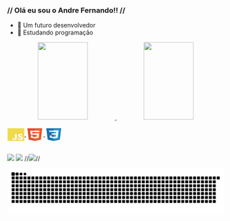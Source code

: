 ### // Olá eu sou o Andre Fernando!! //

- 🔭 Um futuro desenvolvedor
- 🌱 Estudando programação

<div align="center">
  <a href="https://github.com/oandrefernando1">
  <img height="180em" width="48%" src="https://github-readme-stats.vercel.app/api?username=oandrefernando1&show_icons=true&theme=dark&include_all_commits=true&count_private=true"/>
  <img height="180em" width="48%" src="https://github-readme-stats.vercel.app/api/top-langs/?username=oandrefernando1&layout=compact&langs_count=7&theme=dark"/>
</div>
  
 <div style="display: inline_block"><br>
  <img align="center" alt="Rafa-Js" height="30" width="40" src="https://raw.githubusercontent.com/devicons/devicon/master/icons/javascript/javascript-plain.svg">
  <img align="center" alt="Rafa-HTML" height="30" width="40" src="https://raw.githubusercontent.com/devicons/devicon/master/icons/html5/html5-original.svg">
  <img align="center" alt="Rafa-CSS" height="30" width="40" src="https://raw.githubusercontent.com/devicons/devicon/master/icons/css3/css3-original.svg">
</div>
  
  ##
  
 <div> 
  <a href="https://www.instagram.com/oandrezito" target="_blank"><img src="https://img.shields.io/badge/-Instagram-%23E4405F?style=for-the-badge&logo=instagram&logoColor=white" target="_blank"></a>
  <a href = "mailto:andrefernandolara@hotmail.com"><img src="https://img.shields.io/badge/Microsoft_Outlook-0078D4?style=for-the-badge&logo=microsoft-outlook&logoColor=white" target="_blank"></a>
  //<a href="https://www.linkedin.com/in/andrefernando465" target="_blank"><img src="https://img.shields.io/badge/-LinkedIn-%230077B5?style=for-the-badge&logo=linkedin&logoColor=white" target="_blank"></a>//
 
  ![Snake animation](https://github.com/oandrefernando1/oandrefernando1/blob/output/github-contribution-grid-snake.svg)
 </div>
